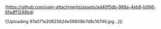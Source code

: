 (https://github.com/user-attachments/assets/ad40f5db-988a-4eb9-b066-6fadff1248bd)
<html>
<head>
 <meta name="facebook-domain-verification" content="8ljpq1tooa23sf0fc15thsjlguvdns" />
</head>
<body>
</body>
</html>
![Uploading 97a071e20625624e56608b7d8c16746.jpg…]()
